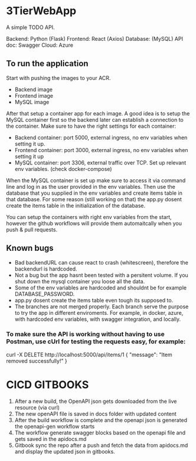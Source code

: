 # 3TierWebApp

A simple TODO API.

Backend: Python (Flask)
Frontend: React (Axios)
Database: (MySQL)
API doc: Swagger
Cloud: Azure

## To run the application 

Start with pushing the images to your ACR.

- Backend image
- Frontend image
- MySQL image

After that setup a container app for each image.
A good idea is to setup the MySQL container first so the backend later can establish a connection to the container.
Make sure to have the right settings for each container:

- Backend container: port 5000, external ingress, no env variables when setting it up.
- Frontend container: port 3000, external ingress, no env variables when setting it up
- MySQL container: port 3306, external traffic over TCP. Set up relevant env variables. (check docker-compose)

When the MySQL container is set up make sure to access it via command line and log in as the user provided in the env variables.
Then use the database that you supplied in the env variables and create items table in that database.
For some reason (still working on that) the app.py dosent create the items table in the initialization of the database.

You can setup the containers with right env variables from the start, however the github workflows will provide them automaitcally when you push & pull requests. 

## Known bugs

- Bad backendURL can cause react to crash (whitescreen), therefore the backendurl is hardcoded.
- Not a bug but the app hasnt been tested with a persitent volume. If you shut down the mysql container you loose all the data.
- Some of the env variables are hardcoded and shouldnt be for example DATABASE_PASSWORD.
- app.py dosent create the items table even tough its supposed to.
- The branches are not merged properly. Each branch serve the purpose to try the app in different enviroments. For example, in docker, azure, with hardcoded env variables, with swagger integration, and locally.


### To make sure the API is working without having to use Postman, use cUrl for testing the requests easy, for example:

curl -X DELETE http://localhost:5000/api/items/1
{
  "message": "Item removed successfully!"
}


# CICD GITBOOKS

1. After a new build, the OpenAPI json gets downloaded from the live resource (via curl)
2. The new openAPI file is saved in docs folder with updated content
3. After the build workflow is complete and the openapi json is generated the openapi-gen workflow starts
4. The workflow generate swagger blocks based on the openapi file and gets saved in the apidocs.md
5. Gitbook sync the repo after a push and fetch the data from apidocs.md and display the updated json in gitbooks.